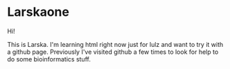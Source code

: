 # Larskaone

Hi!

This is Larska. I'm learning html right now just for lulz and want to try it with a github page.
Previously I've visited github a few times to look for help to do some bioinformatics stuff.
